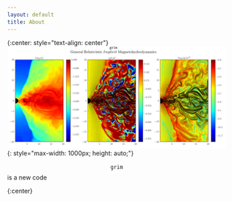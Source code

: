 ```yaml
---
layout: default
title: About
---
```


{:center: style="text-align: center"}
![cover_image](EMHD_560x512_t_1400M_zoom1.png){: style="max-width: 1000px; height: auto;"}

$$\mathtt{grim}$$ is a new code

{:center}
